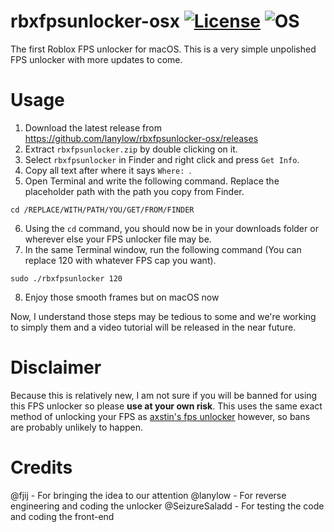# rbxfpsunlocker-osx [![License](https://img.shields.io/badge/License-GPL3.0-green.svg)](https://github.com/lanylow/rbxfpsunlocker-osx/blob/main/LICENSE) ![OS](https://img.shields.io/badge/OS-macOS-green.svg)
The first Roblox FPS unlocker for macOS. This is a very simple unpolished FPS unlocker with more updates to come.

# Usage
1. Download the latest release from https://github.com/lanylow/rbxfpsunlocker-osx/releases
2. Extract `rbxfpsunlocker.zip` by double clicking on it. 
3. Select `rbxfpsunlocker` in Finder and right click and press `Get Info`.
4. Copy all text after where it says `Where: `.
5. Open Terminal and write the following command. Replace the placeholder path with the path you copy from Finder.
```
cd /REPLACE/WITH/PATH/YOU/GET/FROM/FINDER
```
6. Using the `cd` command, you should now be in your downloads folder or wherever else your FPS unlocker file may be.
7. In the same Terminal window, run the following command (You can replace 120 with whatever FPS cap you want).
```
sudo ./rbxfpsunlocker 120
```
8. Enjoy those smooth frames but on macOS now

Now, I understand those steps may be tedious to some and we're working to simply them and a video tutorial will be released in the near future.

# Disclaimer
Because this is relatively new, I am not sure if you will be banned for using this FPS unlocker so please **use at your own risk**. This uses the same exact method of unlocking your FPS as [axstin's fps unlocker](https://github.com/axstin/rbxfpsunlocker) however, so bans are probably unlikely to happen.

# Credits
@fjij - For bringing the idea to our attention
@lanylow - For reverse engineering and coding the unlocker
@SeizureSaladd - For testing the code and coding the front-end
